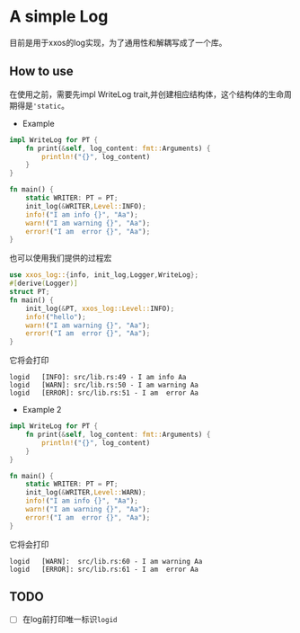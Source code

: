 # A simple Log
目前是用于xxos的log实现，为了通用性和解耦写成了一个库。
## How to use 
在使用之前，需要先impl WriteLog trait,并创建相应结构体，这个结构体的生命周期得是`'static`。
 - Example
```Rust
impl WriteLog for PT {
    fn print(&self, log_content: fmt::Arguments) {
        println!("{}", log_content)
    }
}

fn main() {
    static WRITER: PT = PT;
    init_log(&WRITER,Level::INFO);
    info!("I am info {}", "Aa");
    warn!("I am warning {}", "Aa");
    error!("I am  error {}", "Aa");
}
```
也可以使用我们提供的过程宏
```rust
use xxos_log::{info, init_log,Logger,WriteLog};
#[derive(Logger)]
struct PT;
fn main() {
    init_log(&PT, xxos_log::Level::INFO);
    info!("hello");
    warn!("I am warning {}", "Aa");
    error!("I am  error {}", "Aa");
}
```
它将会打印
```shell
logid   [INFO]: src/lib.rs:49 - I am info Aa
logid   [WARN]: src/lib.rs:50 - I am warning Aa
logid   [ERROR]: src/lib.rs:51 - I am  error Aa
```
 - Example 2 
```Rust
impl WriteLog for PT {
    fn print(&self, log_content: fmt::Arguments) {
        println!("{}", log_content)
    }
}

fn main() {
    static WRITER: PT = PT;
    init_log(&WRITER,Level::WARN);
    info!("I am info {}", "Aa");
    warn!("I am warning {}", "Aa");
    error!("I am  error {}", "Aa");
}
```
它将会打印
```shell
logid   [WARN]:  src/lib.rs:60 - I am warning Aa
logid   [ERROR]: src/lib.rs:61 - I am  error Aa
```
## TODO
- [ ] 在log前打印唯一标识`logid`

